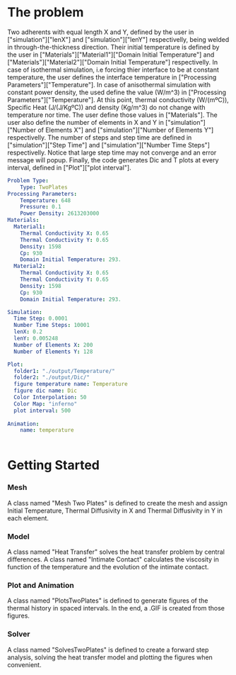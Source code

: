 # The problem



Two adherents with equal length X and Y, defined by the user in ["simulation"]["lenX"] and ["simulation"]["lenY"] respectivelly, being welded in through-the-thickness direction.
Their initial temperature is defined by the user in ["Materials"]["Material1"]["Domain Initial Temperature"] and ["Materials"]["Material2"]["Domain Initial Temperature"] respectivelly.
In case of isothermal simulation, i.e forcing thier interface to be at constant temperature, the user defines the interface temperature in ["Processing Parameters"]["Temperature"].
In case of anisothermal simulation with constant power density, the used define the value (W/m^3) in ["Processing Parameters"]["Temperature"].
At this point, thermal conductivity (W/(mºC)), Specific Heat (J/(J/KgºC)) and density (Kg/m^3) do not change with temperature nor time. The user define those values in ["Materials"].
The user also define the number of elements in X and Y in ["simulation"]["Number of Elements X"] and ["simulation"]["Number of Elements Y"] respectivelly.
The number of steps and step time are defined in ["simulation"]["Step Time"] and ["simulation"]["Number Time Steps"] respectivelly. Notice that large step time may not converge and an error message will popup.
Finally, the code generates Dic and T plots at every interval, defined in ["Plot"]["plot interval"].



```yaml
Problem Type:
    Type: TwoPlates
Processing Parameters:
    Temperature: 648
    Pressure: 0.1
    Power Density: 2613203000
Materials:
  Material1:
    Thermal Conductivity X: 0.65
    Thermal Conductivity Y: 0.65
    Density: 1598
    Cp: 930
    Domain Initial Temperature: 293.
  Material2:
    Thermal Conductivity X: 0.65
    Thermal Conductivity Y: 0.65
    Density: 1598
    Cp: 930
    Domain Initial Temperature: 293.

Simulation:
  Time Step: 0.0001
  Number Time Steps: 10001
  lenX: 0.2
  lenY: 0.005248
  Number of Elements X: 200
  Number of Elements Y: 128

Plot:
  folder1: "./output/Temperature/"
  folder2: "./output/Dic/"
  figure temperature name: Temperature
  figure dic name: Dic
  Color Interpolation: 50
  Color Map: "inferno"
  plot interval: 500
  
Animation:
    name: temperature
	
```


# Getting Started

### Mesh

A class named "Mesh Two Plates" is defined to create the mesh and assign Initial Temperature, Thermal Diffusivity in X and Thermal Diffusivity in Y in each element.
### Model
A class named "Heat Transfer" solves the heat transfer problem by central differences.
A class named "Intimate Contact" calculates the viscosity in function of the temperature and the evolution of the intimate contact.
### Plot and Animation
A class named "PlotsTwoPlates" is defined to generate figures of the thermal history in spaced intervals. In the end, a .GIF is created from those figures.
### Solver
A class named "SolvesTwoPlates" is defined to create a forward step analysis, solving the heat transfer model and plotting the figures when convenient.